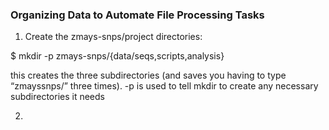 ### Organizing Data to Automate File Processing Tasks

1. Create the zmays-snps/project directories:

$ mkdir -p zmays-snps/{data/seqs,scripts,analysis}

this creates the three subdirectories (and saves you having to type “zmayssnps/” three times). -p is used to tell mkdir to create any necessary subdirectories it needs 


2. 
